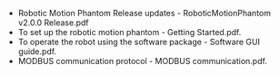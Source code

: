 * Robotic Motion Phantom Release updates              -   RoboticMotionPhantom v2.0.0 Release.pdf
* To set up the robotic motion phantom                -   Getting Started.pdf. 
* To operate the robot using the software package     -   Software GUI guide.pdf. 
* MODBUS communication protocol                       -   MODBUS communication.pdf.
